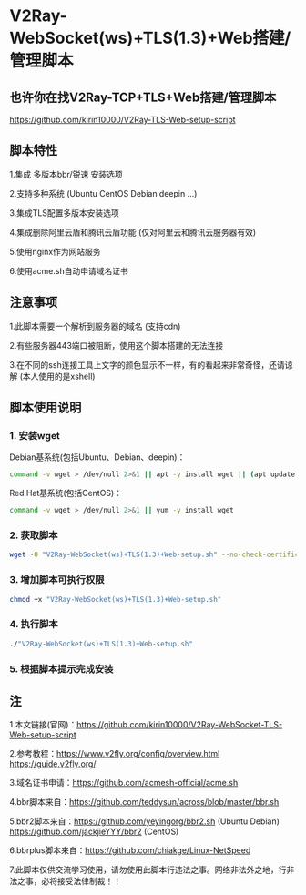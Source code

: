 # V2Ray-WebSocket(ws)+TLS(1.3)+Web搭建/管理脚本
## 也许你在找V2Ray-TCP+TLS+Web搭建/管理脚本
https://github.com/kirin10000/V2Ray-TLS-Web-setup-script
## 脚本特性
1.集成 多版本bbr/锐速 安装选项
 
2.支持多种系统 (Ubuntu CentOS Debian deepin ...) 
 
3.集成TLS配置多版本安装选项 
 
4.集成删除阿里云盾和腾讯云盾功能 (仅对阿里云和腾讯云服务器有效)

5.使用nginx作为网站服务

6.使用acme.sh自动申请域名证书
## 注意事项
1.此脚本需要一个解析到服务器的域名 (支持cdn)

2.有些服务器443端口被阻断，使用这个脚本搭建的无法连接

3.在不同的ssh连接工具上文字的颜色显示不一样，有的看起来非常奇怪，还请谅解 (本人使用的是xshell)
## 脚本使用说明
### 1. 安装wget
Debian基系统(包括Ubuntu、Debian、deepin)：
```bash
command -v wget > /dev/null 2>&1 || apt -y install wget || (apt update && apt -y install wget)
```
Red Hat基系统(包括CentOS)：
```bash
command -v wget > /dev/null 2>&1 || yum -y install wget
```
### 2. 获取脚本
```bash
wget -O "V2Ray-WebSocket(ws)+TLS(1.3)+Web-setup.sh" --no-check-certificate "https://github.com/kirin10000/V2Ray-WebSocket-TLS-Web-setup-script/raw/master/V2Ray-WebSocket(ws)+TLS(1.3)+Web-setup.sh"
```
### 3. 增加脚本可执行权限
```bash
chmod +x "V2Ray-WebSocket(ws)+TLS(1.3)+Web-setup.sh"
```
### 4. 执行脚本
```bash
./"V2Ray-WebSocket(ws)+TLS(1.3)+Web-setup.sh"
```
### 5. 根据脚本提示完成安装
## 注
1.本文链接(官网)：https://github.com/kirin10000/V2Ray-WebSocket-TLS-Web-setup-script

2.参考教程：https://www.v2fly.org/config/overview.html https://guide.v2fly.org/

3.域名证书申请：https://github.com/acmesh-official/acme.sh

4.bbr脚本来自：https://github.com/teddysun/across/blob/master/bbr.sh

5.bbr2脚本来自：https://github.com/yeyingorg/bbr2.sh (Ubuntu Debian) https://github.com/jackjieYYY/bbr2 (CentOS)

6.bbrplus脚本来自：https://github.com/chiakge/Linux-NetSpeed

7.此脚本仅供交流学习使用，请勿使用此脚本行违法之事。网络非法外之地，行非法之事，必将接受法律制裁！！
